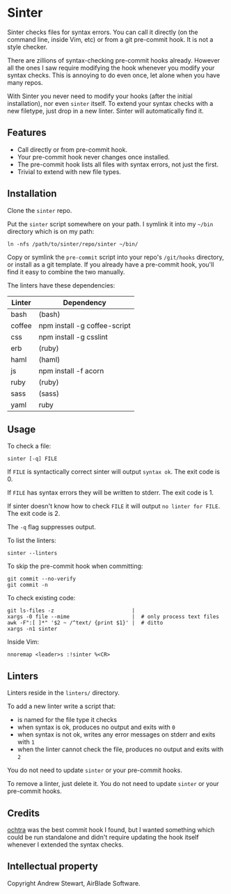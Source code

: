 # Sinter

Sinter checks files for syntax errors.  You can call it directly (on the command line, inside Vim, etc) or from a git pre-commit hook.  It is not a style checker.

There are zillions of syntax-checking pre-commit hooks already.  However all the ones I saw require modifying the hook whenever you modify your syntax checks.  This is annoying to do even once, let alone when you have many repos.

With Sinter you never need to modify your hooks (after the initial installation), nor even `sinter` itself.  To extend your syntax checks with a new filetype, just drop in a new linter.  Sinter will automatically find it.


## Features

- Call directly or from pre-commit hook.
- Your pre-commit hook never changes once installed.
- The pre-commit hook lists all files with syntax errors, not just the first.
- Trivial to extend with new file types.


## Installation

Clone the `sinter` repo.

Put the `sinter` script somewhere on your path.  I symlink it into my `~/bin` directory which is on my path:

    ln -nfs /path/to/sinter/repo/sinter ~/bin/

Copy or symlink the `pre-commit` script into your repo's `/git/hooks` directory, or install as a git template.  If you already have a pre-commit hook, you'll find it easy to combine the two manually.

The linters have these dependencies:

Linter | Dependency |
-------|------------|
bash | (bash) |
coffee | npm install -g coffee-script |
css | npm install -g csslint |
erb | (ruby) |
haml | (haml) |
js | npm install -f acorn |
ruby | (ruby) |
sass | (sass) |
yaml | ruby |


## Usage

To check a file:

    sinter [-q] FILE

If `FILE` is syntactically correct sinter will output `syntax ok`.  The exit code is 0.

If `FILE` has syntax errors they will be written to stderr.  The exit code is 1.

If sinter doesn't know how to check `FILE` it will output `no linter for FILE`.  The exit code is 2.

The `-q` flag suppresses output.

To list the linters:

    sinter --linters

To skip the pre-commit hook when committing:

    git commit --no-verify
    git commit -n

To check existing code:

    git ls-files -z                         |
    xargs -0 file --mime                    |  # only process text files
    awk -F":[ ]*" '$2 ~ /^text/ {print $1}' |  # ditto
    xargs -n1 sinter

Inside Vim:

    nnoremap <leader>s :!sinter %<CR>


## Linters

Linters reside in the `linters/` directory.

To add a new linter write a script that:

- is named for the file type it checks
- when syntax is ok, produces no output and exits with `0`
- when syntax is not ok, writes any error messages on stderr and exits with `1`
- when the linter cannot check the file, produces no output and exits with `2`

You do not need to update `sinter` or your pre-commit hooks.

To remove a linter, just delete it.  You do not need to update `sinter` or your pre-commit hooks.


## Credits

[ochtra](https://github.com/kvz/ochtra) was the best commit hook I found, but I wanted something which could be run standalone and didn't require updating the hook itself whenever I extended the syntax checks.


## Intellectual property

Copyright Andrew Stewart, AirBlade Software.

